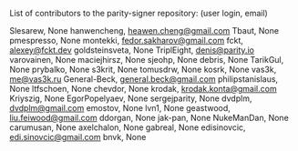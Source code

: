 List of contributors to the parity-signer repository:
(user login, email)

Slesarew, None
hanwencheng, heawen.cheng@gmail.com
Tbaut, None
pmespresso, None
montekki, fedor.sakharov@gmail.com
fckt, alexey@fckt.dev
goldsteinsveta, None
TriplEight, denis@parity.io
varovainen, None
maciejhirsz, None
sjeohp, None
debris, None
TarikGul, None
prybalko, None
s3krit, None
tomusdrw, None
kosrk, None
vas3k, me@vas3k.ru
General-Beck, general.beck@gmail.com
philipstanislaus, None
ltfschoen, None
chevdor, None
krodak, krodak.konta@gmail.com
Kriyszig, None
EgorPopelyaev, None
sergejparity, None
dvdplm, dvdplm@gmail.com
emostov, None
lvn1, None
geastwood, liu.feiwood@gmail.com
ddorgan, None
jak-pan, None
NukeManDan, None
carumusan, None
axelchalon, None
gabreal, None
edisinovcic, edi.sinovcic@gmail.com
bnvk, None
